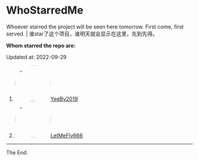 # WhoStarredMe
Whoever starred the project will be seen here tomorrow. First come, first served. | 谁star了这个项目，谁明天就会显示在这里，先到先得。


**Whom starred the repo are:**

<LetMeFly id="LetMeFly_Anchor1_Begin"></LetMeFly>

Updated at: 2022-09-29

<ol>
    <li><img src="https://avatars.githubusercontent.com/u/55907733?s=96&v=4" style="border-radius: 50% !important;" with="96px" height="96px"><a href="https://github.com/YeeBy2019">YeeBy2019</a></li>
    <li><img src="https://avatars.githubusercontent.com/u/56995506?s=96&v=4" style="border-radius: 50% !important;" with="96px" height="96px"><a href="https://github.com/LetMeFly666">LetMeFly666</a></li>
</ol>

<LetMeFly id="LetMeFly_Anchor1_End"></LetMeFly>

---

The End.
